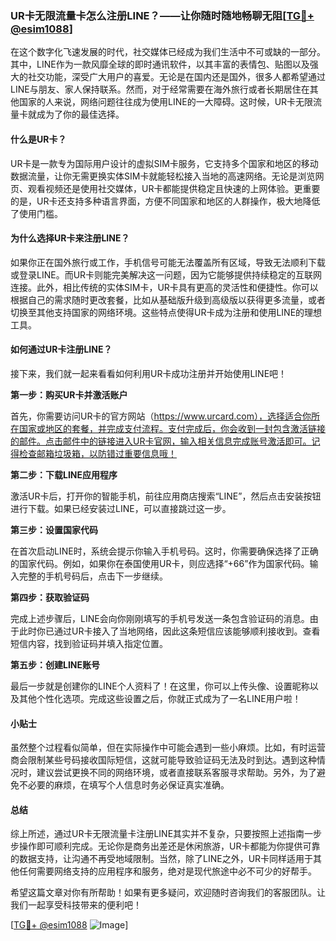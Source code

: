 ### UR卡无限流量卡怎么注册LINE？——让你随时随地畅聊无阻[[TG💪+ @esim1088](https://t.me/s/esim1088)]

在这个数字化飞速发展的时代，社交媒体已经成为我们生活中不可或缺的一部分。其中，LINE作为一款风靡全球的即时通讯软件，以其丰富的表情包、贴图以及强大的社交功能，深受广大用户的喜爱。无论是在国内还是国外，很多人都希望通过LINE与朋友、家人保持联系。然而，对于经常需要在海外旅行或者长期居住在其他国家的人来说，网络问题往往成为使用LINE的一大障碍。这时候，UR卡无限流量卡就成为了你的最佳选择。

#### 什么是UR卡？

UR卡是一款专为国际用户设计的虚拟SIM卡服务，它支持多个国家和地区的移动数据流量，让你无需更换实体SIM卡就能轻松接入当地的高速网络。无论是浏览网页、观看视频还是使用社交媒体，UR卡都能提供稳定且快速的上网体验。更重要的是，UR卡还支持多种语言界面，方便不同国家和地区的人群操作，极大地降低了使用门槛。

#### 为什么选择UR卡来注册LINE？

如果你正在国外旅行或工作，手机信号可能无法覆盖所有区域，导致无法顺利下载或登录LINE。而UR卡则能完美解决这一问题，因为它能够提供持续稳定的互联网连接。此外，相比传统的实体SIM卡，UR卡具有更高的灵活性和便捷性。你可以根据自己的需求随时更改套餐，比如从基础版升级到高级版以获得更多流量，或者切换至其他支持国家的网络环境。这些特点使得UR卡成为注册和使用LINE的理想工具。

#### 如何通过UR卡注册LINE？

接下来，我们就一起来看看如何利用UR卡成功注册并开始使用LINE吧！

**第一步：购买UR卡并激活账户**

首先，你需要访问UR卡的官方网站（https://www.urcard.com），选择适合你所在国家或地区的套餐，并完成支付流程。支付完成后，你会收到一封包含激活链接的邮件。点击邮件中的链接进入UR卡官网，输入相关信息完成账号激活即可。记得检查邮箱垃圾箱，以防错过重要信息哦！

**第二步：下载LINE应用程序**

激活UR卡后，打开你的智能手机，前往应用商店搜索“LINE”，然后点击安装按钮进行下载。如果已经安装过LINE，可以直接跳过这一步。

**第三步：设置国家代码**

在首次启动LINE时，系统会提示你输入手机号码。这时，你需要确保选择了正确的国家代码。例如，如果你在泰国使用UR卡，则应选择“+66”作为国家代码。输入完整的手机号码后，点击下一步继续。

**第四步：获取验证码**

完成上述步骤后，LINE会向你刚刚填写的手机号发送一条包含验证码的消息。由于此时你已通过UR卡接入了当地网络，因此这条短信应该能够顺利接收到。查看短信内容，找到验证码并填入指定位置。

**第五步：创建LINE账号**

最后一步就是创建你的LINE个人资料了！在这里，你可以上传头像、设置昵称以及其他个性化选项。完成这些设置之后，你就正式成为了一名LINE用户啦！

#### 小贴士

虽然整个过程看似简单，但在实际操作中可能会遇到一些小麻烦。比如，有时运营商会限制某些号码接收国际短信，这就可能导致验证码无法及时到达。遇到这种情况时，建议尝试更换不同的网络环境，或者直接联系客服寻求帮助。另外，为了避免不必要的麻烦，在填写个人信息时务必保证真实准确。

#### 总结

综上所述，通过UR卡无限流量卡注册LINE其实并不复杂，只要按照上述指南一步步操作即可顺利完成。无论你是商务出差还是休闲旅游，UR卡都能为你提供可靠的数据支持，让沟通不再受地域限制。当然，除了LINE之外，UR卡同样适用于其他任何需要网络支持的应用程序和服务，绝对是现代旅途中必不可少的好帮手。

希望这篇文章对你有所帮助！如果有更多疑问，欢迎随时咨询我们的客服团队。让我们一起享受科技带来的便利吧！

[[TG💪+ @esim1088](https://t.me/s/esim1088) ![Image](https://i.postimg.cc/4NQfJmqS/Snipaste-2025-05-13-00-14-12.png)]